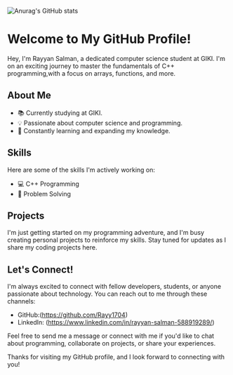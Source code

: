 ![Anurag's GitHub stats](https://github-readme-stats.vercel.app/api?username=Rayy1704&show_icons=true&theme=radical)
# Welcome to My GitHub Profile!

Hey, I'm Rayyan Salman, a dedicated computer science student at GIKI.
I'm on an exciting journey to master the fundamentals of
C++ programming,with a focus on arrays, functions, and more.

## About Me

- 📚 Currently studying at GIKI.
- 💡 Passionate about computer science and programming.
- 🚀 Constantly learning and expanding my knowledge.

## Skills

Here are some of the skills I'm actively working on:

- 💻 C++ Programming
- 🧠 Problem Solving

## Projects

I'm just getting started on my programming adventure,
and I'm busy creating personal projects to reinforce my skills.
Stay tuned for updates as I share my coding projects here.

## Let's Connect!

I'm always excited to connect with fellow developers, students,
or anyone passionate about technology. You can reach out to me 
through these channels:

- GitHub:(https://github.com/Rayy1704)
- LinkedIn: (https://www.linkedin.com/in/rayyan-salman-588919289/)

Feel free to send me a message or connect with me if you'd 
like to chat about programming, collaborate on projects,
or share your experiences.

Thanks for visiting my GitHub profile, and I look forward to connecting with you!
